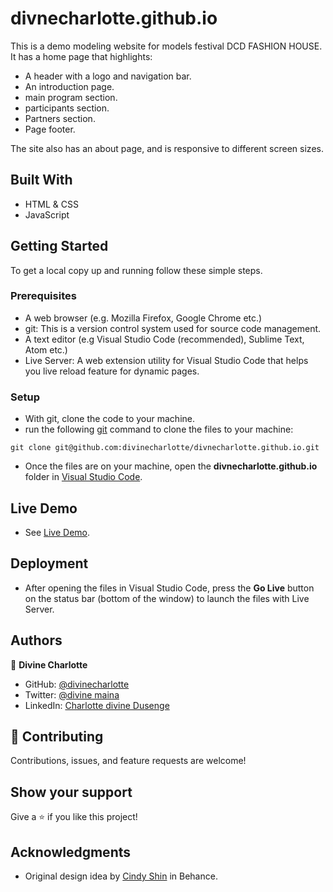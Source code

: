 # divnecharlotte.github.io


This is a demo modeling website for models festival DCD FASHION HOUSE. It has a home page that highlights:

- A header with a logo and navigation bar.
- An introduction page.
- main program section.
- participants section.
- Partners section.
- Page footer.

The site also has an about page, and is responsive to different screen sizes.

## Built With

- HTML & CSS
- JavaScript

## Getting Started

To get a local copy up and running follow these simple steps.

### Prerequisites

- A web browser (e.g. Mozilla Firefox, Google Chrome etc.)
- git: This is a version control system used for source code management.
- A text editor (e.g Visual Studio Code (recommended), Sublime Text, Atom etc.)
- Live Server: A web extension utility for Visual Studio Code that helps you live reload feature for dynamic pages.

### Setup

- With git, clone the code to your machine.
- run the following [git](https://git-scm.com/) command to clone the files to your machine:

```
git clone git@github.com:divinecharlotte/divnecharlotte.github.io.git
```

- Once the files are on your machine, open the **divnecharlotte.github.io** folder in [Visual Studio Code](https://code.visualstudio.com/download).

## Live Demo

- See [Live Demo](https://divinecharlotte.github.io/divnecharlotte.github.io/).

## Deployment

- After opening the files in Visual Studio Code, press the **Go Live** button on the status bar (bottom of the window) to launch the files with Live Server.

## Authors

👤 **Divine Charlotte**

- GitHub: [@divinecharlotte](https://github.com/divinecharlotte)
- Twitter: [@divine maina](https://twitter.com/divine_maina)
- LinkedIn: [Charlotte divine Dusenge](https://www.linkedin.com/in/charlotte-divine-dusenge-31b19017a/)

## 🤝 Contributing

Contributions, issues, and feature requests are welcome!

## Show your support

Give a ⭐️ if you like this project!

## Acknowledgments

- Original design idea by [Cindy Shin](https://www.behance.net/adagio07) in Behance.

